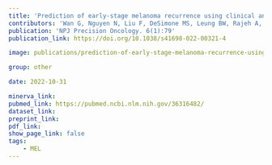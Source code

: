 ```yaml
---
title: 'Prediction of early-stage melanoma recurrence using clinical and histopathologic features.'
contributors: 'Wan G, Nguyen N, Liu F, DeSimone MS, Leung BW, Rajeh A, Collier MR, Choi MS,... Semenov YR. (2022).'
publication: 'NPJ Precision Oncology. 6(1):79'
publication_link: https://doi.org/10.1038/s41698-022-00321-4

image: publications/prediction-of-early-stage-melanoma-recurrence-using-clinical-and-histopathologic-features.jpg

group: other

date: 2022-10-31

minerva_link:
pubmed_link: https://pubmed.ncbi.nlm.nih.gov/36316482/
dataset_link:
preprint_link:
pdf_link:
show_page_link: false
tags:
    - MEL
---
```

